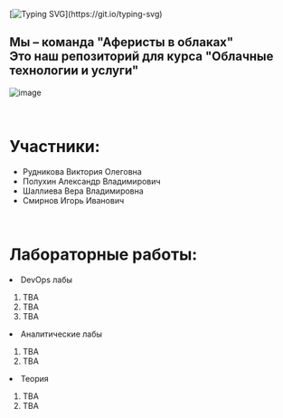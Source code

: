 [![Typing SVG](https://readme-typing-svg.herokuapp.com?font=Fira+Code&weight=700&size=30&duration=4000&pause=300&color=F73685&width=570&height=80&lines=%D0%9F%D1%80%D0%B8%D0%B2%D0%B5%D1%82!)](https://git.io/typing-svg)

<h2>Мы – команда "Аферисты в облаках"<br />
Это наш репозиторий для курса "Облачные технологии и услуги"</h2>

![image](https://github.com/lexoz-bedra/test/assets/76757591/cd8bf4b8-e121-4287-af65-ca80004c1ba5)


<br />
<h1>Участники:</h1>

<ul>
  <li>Рудникова Виктория Олеговна</li>
  <li>Полухин Александр Владимирович</li>
  <li>Шаллиева Вера Владимировна</li>
  <li>Смирнов Игорь Иванович</li>
</ul>

<br />
<h1>Лабораторные работы:</h1>
  <li>DevOps лабы</li>
  <ol>
    <li>TBA</li>
    <li>TBA</li>
    <li>TBA</li>
  </ol>
  <li>Аналитические лабы</li>
  <ol>
    <li>TBA</li>
    <li>TBA</li>
  </ol>
  <li>Теория</li>
  <ol>
    <li>TBA</li>
    <li>TBA</li>
  </ol>
